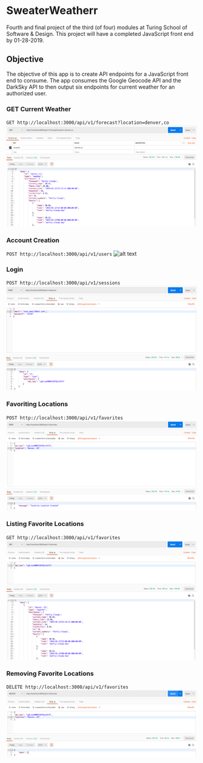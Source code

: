 # SweaterWeatherr

Fourth and final project of the third (of four) modules at Turing School of Software & Design. This project will have a completed JavaScript front end by 01-28-2019. 

## Objective

The objective of this app is to create API endpoints for a JavaScript front end to consume. The app consumes the Google Geocode API and the DarkSky API to then output six endpoints for current weather for an authorized user. 

### GET Current Weather
`GET http://localhost:3000/api/v1/forecast?location=denver,co`
![alt text](https://github.com/mmbensalah/sweater_weatherr/blob/master/1.png "Get Forecast")

### Account Creation
`POST http://localhost:3000/api/v1/users`
![alt text](https://github.com/mmbensalah/sweater_weatherr/blob/master/2.png "Post Users")

### Login
`POST http://localhost:3000/api/v1/sessions`
![alt text](https://github.com/mmbensalah/sweater_weatherr/blob/master/3.png "Post Sessions")

### Favoriting Locations
`POST http://localhost:3000/api/v1/favorites`
![alt text](https://github.com/mmbensalah/sweater_weatherr/blob/master/4.png "Post Favorites")

### Listing Favorite Locations
`GET http://localhost:3000/api/v1/favorites`
![alt text](https://github.com/mmbensalah/sweater_weatherr/blob/master/5.png "Get Favorites")

### Removing Favorite Locations
`DELETE http://localhost:3000/api/v1/favorites`
![alt text](https://github.com/mmbensalah/sweater_weatherr/blob/master/6.png "Delete Favorites")
